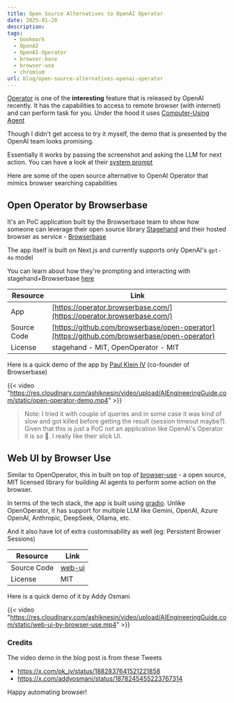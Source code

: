 ```yaml
---
title: Open Source Alternatives to OpenAI Operator
date: 2025-01-28
description: 
tags:
  - bookmark
  - OpenAI
  - OpenAI-Operator
  - browser-base
  - browser-use
  - chromium
url: blog/open-source-alternatives-openai-operator
---
```

[Operator](https://openai.com/index/introducing-operator/) is one of the **interesting** feature that is released by OpenAI recently. It has the capabilities to access to remote browser (with internet) and can perform task for you. Under the hood it uses  [Computer-Using Agent](https://openai.com/index/computer-using-agent/) 

Though I didn't get access to try it myself, the demo that is presented by the OpenAI team looks promising.

Essentially it works by passing the screenshot and asking the LLM for next action. You can have a look at their [system prompt](/blog/26-openai-operator-prompt)

Here are some of the open source alternative to OpenAI Operator that mimics browser searching capabilities

## Open Operator by Browserbase

It's  an PoC application built by the Browserbase team to show how someone can leverage their open source library [Stagehand](https://www.stagehand.dev/) and their hosted browser as service - [Browserbase](https://www.browserbase.com/)

The app itself is built on Next.js and currently supports only OpenAI's `gpt-4o` model

You can learn about how they're prompting and interacting with stagehand+Browserbase [here](https://github.com/browserbase/open-operator/blob/main/app/api/agent/route.ts)

| **Resource** | **Link** |
| --- | --- |
| App | [https://operator.browserbase.com/](https://operator.browserbase.com/) |
| Source Code | [https://github.com/browserbase/open-operator](https://github.com/browserbase/open-operator) |
| License | stagehand - MIT, OpenOperator - MIT |
Here is a quick demo of the app by [Paul Klein IV](https://x.com/pk_iv) (co-founder of Browserbase)


{{< video "https://res.cloudinary.com/ashiknesin/video/upload/AIEngineeringGuide.com/static/open-operator-demo.mp4"  >}}

> Note: I tried it with couple of queries and in some case it was kind of slow and got killed before getting the result (session timeout maybe?). Given that this is just a PoC not an application like OpenAI's Operator it is so 🙌. I really like their slick UI.

## Web UI by Browser Use

Similar to OpenOperator, this in built on top of [browser-use](https://github.com/browser-use/browser-use) - a open source, MIT licensed library for building AI agents to perform some action on the browser.

In terms of the tech stack, the app is built using [gradio](https://www.gradio.app/). Unlike OpenOperator, it has support for multiple LLM like Gemini, OpenAI, Azure OpenAI, Anthropic, DeepSeek, Ollama, etc.

And it also have lot of extra customisability as well (eg: Persistent Browser Sessions) 


| **Resource** | **Link** |
| --- | --- |
| Source Code | [web-ui](https://github.com/browser-use/web-ui) |
| License | MIT |

Here is a quick demo of it by Addy Osmani

{{< video "https://res.cloudinary.com/ashiknesin/video/upload/AIEngineeringGuide.com/static/web-ui-by-browser-use.mp4"  >}}


### Credits

The video demo in the blog post is from these Tweets

- https://x.com/pk_iv/status/1882837641521221858
- https://x.com/addyosmani/status/1878245455223767314

Happy automating browser!
